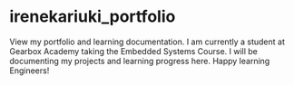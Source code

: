 # irenekariuki_portfolio
View my portfolio and learning documentation. 
I am currently a student at Gearbox Academy taking the Embedded Systems Course. I will be documenting my projects and learning progress here. Happy learning Engineers!
